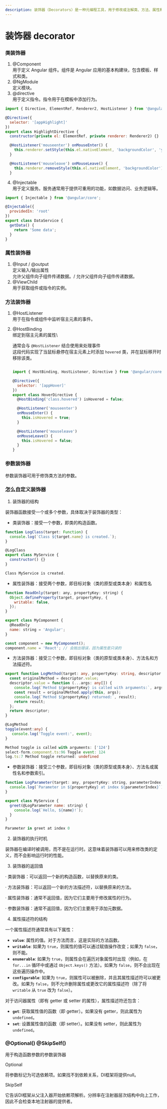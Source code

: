 ```yaml
---
description: 装饰器（Decorators）是一种元编程工具，用于修改或注解类、方法、属性和参数
---
```


# 装饰器 decorator

### 类装饰器

1. @Component\
   用于定义 Angular 组件。组件是 Angular 应用的基本构建块，包含模板、样式和类。
2. @NgModule\
   定义模块。
3. @directive\
   用于定义指令。指令用于在模板中添加行为。

```javascript
import { Directive, ElementRef, Renderer2, HostListener } from '@angular/core';

@Directive({
  selector: '[appHighlight]'
})
export class HighlightDirective {
  constructor(private el: ElementRef, private renderer: Renderer2) {}

  @HostListener('mouseenter') onMouseEnter() {
    this.renderer.setStyle(this.el.nativeElement, 'backgroundColor', 'yellow');
  }

  @HostListener('mouseleave') onMouseLeave() {
    this.renderer.removeStyle(this.el.nativeElement, 'backgroundColor');
  }
```

4. @Injectable\
   用于定义服务。服务通常用于提供可重用的功能，如数据访问、业务逻辑等。

```javascript
import { Injectable } from '@angular/core';

@Injectable({
  providedIn: 'root'
})
export class DataService {
  getData() {
    return 'Some data';
  }
}

```

### 属性装饰器

1. @Input  / @output\
   定义输入/输出属性\
   允许父组件向子组件传递数据。/ 允许父组件向子组件传递数据。
2. @ViewChild\
   用于获取组件或指令的实例。

### &#x20;方法装饰器

1. @HostListener\
   用于在指令或组件中监听宿主元素的事件。
2.  @HostBinding\
    &#x20;绑定到宿主元素的属性\


    通常会与 `@HostListener` 结合使用来处理事件\
    这段代码实现了当鼠标悬停在宿主元素上时添加 `hovered` 类，并在鼠标移开时移除该类。

    ```javascript

    import { HostBinding, HostListener, Directive } from '@angular/core';

    @Directive({
      selector: '[appHover]'
    })
    export class HoverDirective {
      @HostBinding('class.hovered') isHovered = false;

      @HostListener('mouseenter')
      onMouseEnter() {
        this.isHovered = true;
      }

      @HostListener('mouseleave')
      onMouseLeave() {
        this.isHovered = false;
      }
    }
    ```

### 参数装饰器

参数装饰器可用于修饰类方法的参数。

### 怎么自定义装饰器

1. 装饰器的结构

装饰器函数接受一个或多个参数，具体取决于装饰器的类型：

* &#x20;类装饰器：接受一个参数，即类的构造函数。

```javascript
function LogClass(target: Function) {
  console.log(`Class ${target.name} is created.`);
}

@LogClass
export class MyService {
  constructor() {}
}

Class MyService is created.
```

* 属性装饰器：接受两个参数，即目标对象（类的原型或类本身）和属性名

```javascript
function ReadOnly(target: any, propertyKey: string) {
  Object.defineProperty(target, propertyKey, {
    writable: false,
  });
}

export class MyComponent {
  @ReadOnly
  name: string = 'Angular';
}

const component = new MyComponent();
component.name = 'React'; // 会抛出错误，因为属性是只读的
```

* 方法装饰器：接受三个参数，即目标对象（类的原型或类本身）、方法名和方法描述符。

```typescript
export function LogMethod(target: any, propertyKey: string, descriptor: PropertyDescriptor) {
  const originalMethod = descriptor.value;
  descriptor.value = function (...args: any[]) {
    console.log(`Method ${propertyKey} is called with arguments:`, args);
    const result = originalMethod.apply(this, args);
    console.log(`Method ${propertyKey} returned:`, result);
    return result;
  };
  return descriptor;
}

@LogMethod
toggle(event:any) {
   console.log('Toggle event:', event);
}

Method toggle is called with arguments: ['124']
select-form.component.ts:96 Toggle event: 124
log.ts:7 Method toggle returned: undefined
```

* 参数装饰器：接受三个参数，即目标对象（类的原型或类本身）、方法名或属性名和参数索引。

```javascript
function LogParameter(target: any, propertyKey: string, parameterIndex: number) {
  console.log(`Parameter in ${propertyKey} at index ${parameterIndex}`);
}

export class MyService {
  greet(@LogParameter name: string) {
    console.log(`Hello, ${name}!`);
  }
}

Parameter in greet at index 0
```



2. 装饰器的执行时机

装饰器在编译时被调用，而不是在运行时。这意味着装饰器可以用来修改类的定义，而不会影响运行时的性能。

3. 装饰器的返回值

· 类装饰器：可以返回一个新的构造函数，以替换原来的类。

· 方法装饰器：可以返回一个新的方法描述符，以替换原来的方法。

· 属性装饰器：通常不返回值，因为它们主要用于修改属性的行为。

· 参数装饰器：通常不返回值，因为它们主要用于添加元数据。

4. 属性描述符的结构

一个属性描述符通常具有以下属性：

* **`value`**: 属性的值。对于方法而言，这是实际的方法函数。
* **`writable`**: 如果为 `true`，则属性的值可以通过赋值操作改变；如果为 `false`，则不能。
* **`enumerable`**: 如果为 `true`，则属性会在遍历对象属性时出现（例如，在 `for...in` 循环中或通过 `Object.keys()` 方法）。如果为 `false`，则不会出现在这些遍历操作中。
* **`configurable`**: 如果为 `true`，则属性可以被删除，并且其属性描述符可以被更改。如果为 `false`，则不允许删除属性或更改它的属性描述符（除了将 `writable` 从 `true` 改为 `false`）。

对于访问器属性（即有 getter 或 setter 的属性），属性描述符还包含：

* **`get`**: 获取属性值的函数（即 getter）。如果没有 getter，则此属性为 `undefined`。
* **`set`**: 设置属性值的函数（即 setter）。如果没有 setter，则此属性为 `undefined`。





### @Optional() @SkipSelf()

用于构造函数参数的参数装饰器

Optional

将参数标记为可选依赖项。如果找不到依赖关系，DI框架将提供null。

SkipSelf

它告诉DI框架从父注入器开始依赖项解析。分辨率在注射器层次结构中向上工作，因此不会检查本地注射器的提供者。



